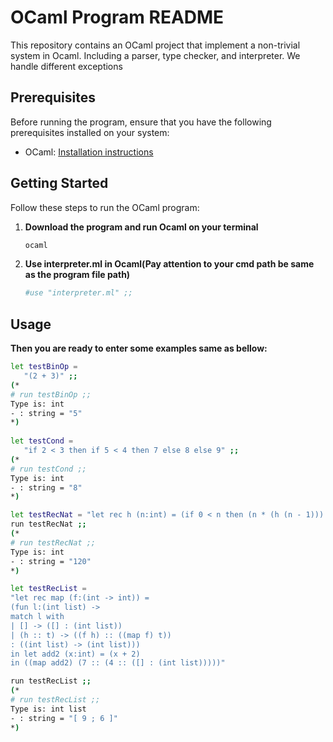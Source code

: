 # OCaml Program README

This repository contains an OCaml project that implement a non-trivial system in Ocaml. Including a parser, type checker, and interpreter. We handle different exceptions 

## Prerequisites

Before running the program, ensure that you have the following prerequisites installed on your system:

- OCaml: [Installation instructions](https://ocaml.org/docs/install.html)

## Getting Started

Follow these steps to run the OCaml program:

1. **Download the program and run Ocaml on your terminal**

    ```bash
    ocaml
    ```

2. **Use interpreter.ml in Ocaml(Pay attention to your cmd path be same as the program file path)**

    ```bash
    #use "interpreter.ml" ;;
    ```



## Usage

**Then you are ready to enter some examples same as bellow:**

```bash
let testBinOp = 
   "(2 + 3)" ;;
(*
# run testBinOp ;;
Type is: int
- : string = "5"
*)
  
let testCond = 
   "if 2 < 3 then if 5 < 4 then 7 else 8 else 9" ;;
(*
# run testCond ;;
Type is: int
- : string = "8"
*)

let testRecNat = "let rec h (n:int) = (if 0 < n then (n * (h (n - 1))) else 1 : int) in (h 5)"
run testRecNat ;;
(*
# run testRecNat ;;
Type is: int
- : string = "120"
*)

let testRecList =
"let rec map (f:(int -> int)) =
(fun l:(int list) ->
match l with
| [] -> ([] : (int list))
| (h :: t) -> ((f h) :: ((map f) t))
: ((int list) -> (int list)))
in let add2 (x:int) = (x + 2)
in ((map add2) (7 :: (4 :: ([] : (int list)))))"

run testRecList ;;
(*
# run testRecList ;;
Type is: int list
- : string = "[ 9 ; 6 ]"
*)

```
